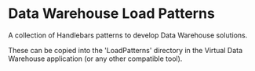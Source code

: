 # Data Warehouse Load Patterns
 A collection of Handlebars patterns to develop Data Warehouse solutions.



These can be copied into the 'LoadPatterns' directory in the Virtual Data Warehouse application (or any other compatible tool).

